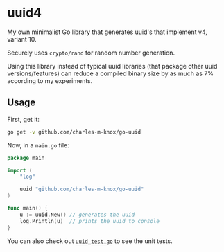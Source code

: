 # uuid4

My own minimalist Go library that generates uuid's that implement v4, variant 10.

Securely uses `crypto/rand` for random number generation.

Using this library instead of typical uuid libraries (that package other uuid versions/features) can reduce a compiled binary size by as much as 7% according to my experiments.

## Usage

First, get it:

```bash
go get -v github.com/charles-m-knox/go-uuid
```

Now, in a `main.go` file:

```go
package main

import (
    "log"

    uuid "github.com/charles-m-knox/go-uuid"
)

func main() {
    u := uuid.New() // generates the uuid
    log.Println(u)  // prints the uuid to console
}
```

You can also check out [`uuid_test.go`](./uuid_test.go) to see the unit tests.

